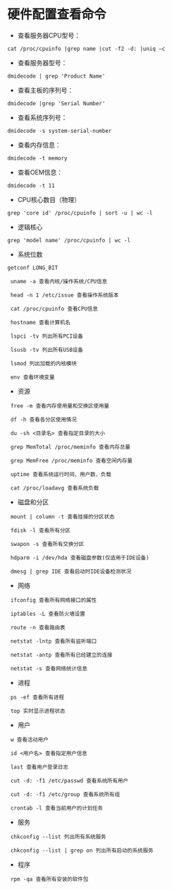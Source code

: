 # 硬件配置查看命令

- 查看服务器CPU型号：
```
cat /proc/cpuinfo |grep name |cut -f2 -d: |uniq –c
```
- 查看服务器型号：
```
dmidecode | grep 'Product Name'
```
- 查看主板的序列号：
```
dmidecode |grep 'Serial Number'
```
- 查看系统序列号：
```
dmidecode -s system-serial-number
```
- 查看内存信息：
```
dmidecode -t memory
```
- 查看OEM信息：
```
dmidecode -t 11
```

- CPU核心数目（物理）
```
grep 'core id' /proc/cpuinfo | sort -u | wc -l
```
- 逻辑核心
```
grep 'model name' /proc/cpuinfo | wc -l
```

- 系统位数
```
getconf LONG_BIT

 uname -a 查看内核/操作系统/CPU信息

 head -n 1 /etc/issue 查看操作系统版本

 cat /proc/cpuinfo 查看CPU信息

 hostname 查看计算机名

 lspci -tv 列出所有PCI设备

 lsusb -tv 列出所有USB设备

 lsmod 列出加载的内核模块

 env 查看环境变量
```

- 资源
```
 free -m 查看内存使用量和交换区使用量

 df -h 查看各分区使用情况

 du -sh <目录名> 查看指定目录的大小

 grep MemTotal /proc/meminfo 查看内存总量

 grep MemFree /proc/meminfo 查看空闲内存量

 uptime 查看系统运行时间、用户数、负载

 cat /proc/loadavg 查看系统负载
```

- 磁盘和分区
```
 mount | column -t 查看挂接的分区状态

 fdisk -l 查看所有分区

 swapon -s 查看所有交换分区

 hdparm -i /dev/hda 查看磁盘参数(仅适用于IDE设备)

 dmesg | grep IDE 查看启动时IDE设备检测状况
```

- 网络
```
 ifconfig 查看所有网络接口的属性

 iptables -L 查看防火墙设置

 route -n 查看路由表

 netstat -lntp 查看所有监听端口

 netstat -antp 查看所有已经建立的连接

 netstat -s 查看网络统计信息
```

- 进程
```
 ps -ef 查看所有进程

 top 实时显示进程状态
```

- 用户
```
 w 查看活动用户

 id <用户名> 查看指定用户信息

 last 查看用户登录日志

 cut -d: -f1 /etc/passwd 查看系统所有用户

 cut -d: -f1 /etc/group 查看系统所有组

 crontab -l 查看当前用户的计划任务
```

- 服务
```
 chkconfig --list 列出所有系统服务

 chkconfig --list | grep on 列出所有启动的系统服务
```

- 程序
```
 rpm -qa 查看所有安装的软件包
```